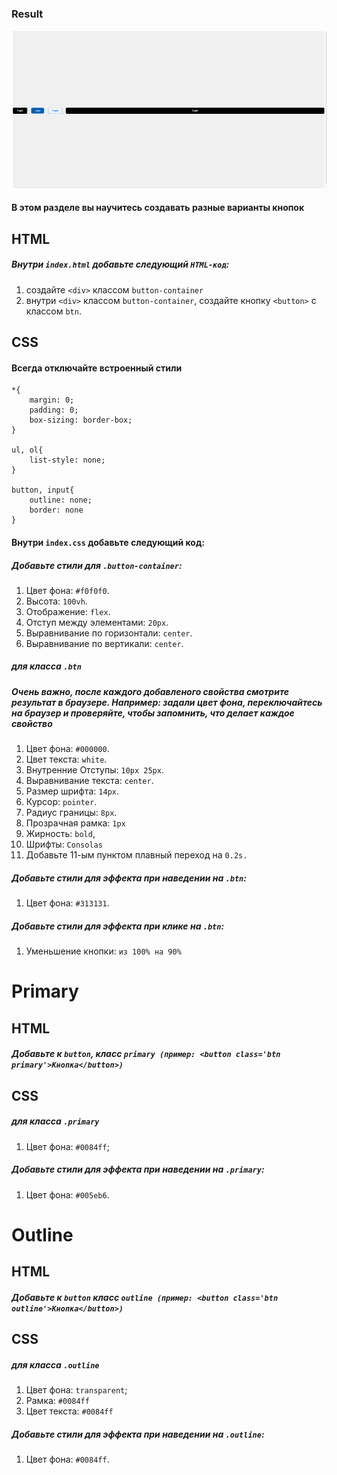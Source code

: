 ### Result

![alt text](<Screenshot from 2024-07-07 22-15-07.png>)

#### В этом разделе вы научитесь создавать разные варианты кнопок

## HTML

##### Внутри `index.html` добавьте следующий `HTML-код`:

1. создайте `<div>` классом `button-container`
2. внутри `<div>` классом `button-container`, создайте кнопку `<button>` с классом `btn`.

## CSS

#### Всегда отключайте встроенный стили

```
*{
    margin: 0;
    padding: 0;
    box-sizing: border-box;
}

ul, ol{
    list-style: none;
}

button, input{
    outline: none;
    border: none
}
```

#### Внутри `index.css` добавьте следующий код:

##### Добавьте стили для `.button-container`:

1. Цвет фона: `#f0f0f0`.
2. Высота: `100vh`.
3. Отображение: `flex`.
4. Отступ между элементами: `20px`.
5. Выравнивание по горизонтали: `center`.
6. Выравнивание по вертикали: `center`.

##### для класса `.btn`

##### Очень важно, после каждого добавленого свойства смотрите результат в браузере. Например: задали цвет фона, переключайтесь на браузер и проверяйте, чтобы запомнить, что делает каждое свойство

1. Цвет фона: `#000000`.
2. Цвет текста: `white`.
3. Внутренние Отступы: `10px 25px`.
4. Выравнивание текста: `center`.
5. Размер шрифта: `14px`.
6. Курсор: `pointer`.
7. Радиус границы: `8px`.
8. Прозрачная рамка: `1px`
9. Жирность: `bold`,
10. Шрифты: `Consolas`
11. Добавьте 11-ым пунктом плавный переход на `0.2s.`

##### Добавьте стили для эффекта при наведении на `.btn`:

1. Цвет фона: `#313131`.

##### Добавьте стили для эффекта при клике на `.btn`:

1. Уменьшение кнопки: `из 100% на 90%`

# Primary

## HTML

##### Добавьте к `button`, класс `primary (пример: <button class='btn primary'>Кнопка</button>)`

## CSS

##### для класса `.primary`

1. Цвет фона: `#0084ff`;

##### Добавьте стили для эффекта при наведении на `.primary`:

1. Цвет фона: `#005eb6`.

# Outline

## HTML

##### Добавьте к `button` класс `outline (пример: <button class='btn outline'>Кнопка</button>)`

## CSS

##### для класса `.outline`

1. Цвет фона: `transparent`;
2. Рамка: `#0084ff`
3. Цвет текста: `#0084ff`

##### Добавьте стили для эффекта при наведении на `.outline`:

1. Цвет фона: `#0084ff`.
